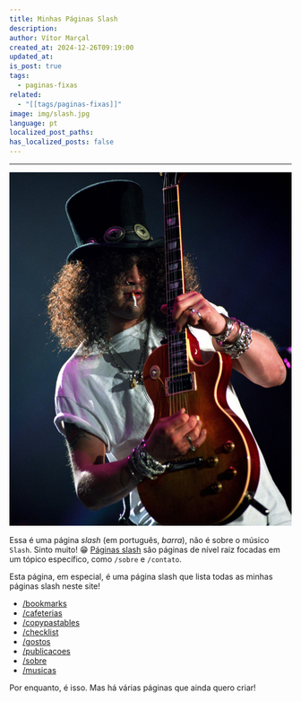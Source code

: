 ```yaml
---
title: Minhas Páginas Slash
description: 
author: Vítor Marçal
created_at: 2024-12-26T09:19:00
updated_at: 
is_post: true
tags:
  - paginas-fixas
related:
  - "[[tags/paginas-fixas]]"
image: img/slash.jpg
language: pt
localized_post_paths: 
has_localized_posts: false
---
```

----

![slash](img/slash.jpg)

Essa é uma página _slash_ (em português, _barra_), não é sobre o músico `Slash`. Sinto muito! 😁 [Páginas slash](https://slashpages.net/) são páginas de nível raiz focadas em um tópico específico, como `/sobre` e `/contato`.

Esta página, em especial, é uma página slash que lista todas as minhas páginas slash neste site!

* [/bookmarks](bookmarks)
* [/cafeterias](cafeterias)
* [/copypastables](copypastables)
* [/checklist](checklist)
* [/gostos](gostos)
* [/publicacoes](publicacoes)
* [/sobre](sobre)
* [/musicas](musicas)

Por enquanto, é isso. Mas há várias páginas que ainda quero criar!